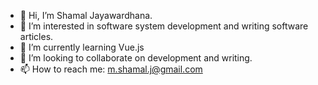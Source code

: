 - 👋 Hi, I’m Shamal Jayawardhana.
- 👀 I’m interested in software system development and writing software articles.
- 🌱 I’m currently learning Vue.js
- 💞️ I’m looking to collaborate on development and writing.
- 📫 How to reach me: m.shamal.j@gmail.com

<!---
shamalja/shamalja is a ✨ special ✨ repository because its `README.md` (this file) appears on your GitHub profile.
You can click the Preview link to take a look at your changes.
--->
